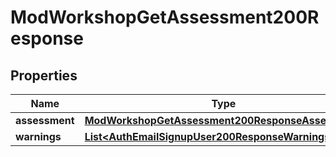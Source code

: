 

# ModWorkshopGetAssessment200Response


## Properties

| Name | Type | Description | Notes |
|------------ | ------------- | ------------- | -------------|
|**assessment** | [**ModWorkshopGetAssessment200ResponseAssessment**](ModWorkshopGetAssessment200ResponseAssessment.md) |  |  |
|**warnings** | [**List&lt;AuthEmailSignupUser200ResponseWarningsInner&gt;**](AuthEmailSignupUser200ResponseWarningsInner.md) |  |  [optional] |



